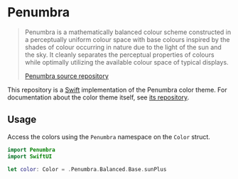 # Penumbra

> Penumbra is a mathematically balanced colour scheme constructed in a perceptually uniform colour space with base colours inspired by the shades of colour occurring in nature due to the light of the sun and the sky. It cleanly separates the perceptual properties of colours while optimally utilizing the available colour space of typical displays.
> 
> [Penumbra source repository](https://github.com/nealmckee/penumbra)

This repository is a [Swift](https://www.swift.org) implementation of the Penumbra color theme.
For documentation about the color theme itself, see [its repository](https://github.com/nealmckee/penumbra).

## Usage

Access the colors using the `Penumbra` namespace on the `Color` struct.

```swift
import Penumbra
import SwiftUI 

let color: Color = .Penumbra.Balanced.Base.sunPlus
```
